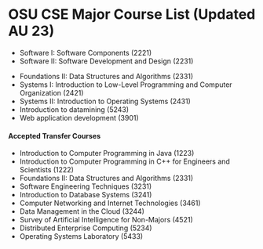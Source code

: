 # OSU CSE Major Course List (Updated AU 23)
* Software I: Software Components (2221)
* Software II: Software Development and Design (2231)
- Foundations II: Data Structures and Algorithms (2331)
- Systems I: Introduction to Low-Level Programming and Computer Organization (2421)
- Systems II: Introduction to Operating Systems (2431)
- Introduction to datamining (5243)
- Web application development (3901)


#### Accepted Transfer Courses

- Introduction to Computer Programming in Java (1223)
- Introduction to Computer Programming in C++ for Engineers and Scientists (1222)
- Foundations II: Data Structures and Algorithms (2331)
- Software Engineering Techniques (3231)
- Introduction to Database Systems (3241)
- Computer Networking and Internet Technologies (3461)
- Data Management in the Cloud (3244)
- Survey of Artificial Intelligence for Non-Majors (4521)
- Distributed Enterprise Computing (5234)
- Operating Systems Laboratory (5433)